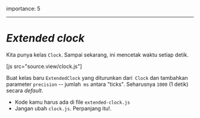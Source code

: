 importance: 5

---

# _Extended clock_

Kita punya kelas `Clock`. Sampai sekarang, ini mencetak waktu setiap detik.

[js src="source.view/clock.js"]

Buat kelas baru `ExtendedClock` yang diturunkan dari` Clock` dan tambahkan parameter `precision` -- jumlah` ms` antara "ticks". Seharusnya `1000` (1 detik) secara _default_.

- Kode kamu harus ada di file `extended-clock.js`
- Jangan ubah `clock.js`. Perpanjang itu!.
